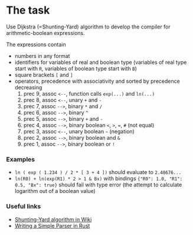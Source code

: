 # The task

Use Dijkstra (=Shunting-Yard) algorithm to develop the compiler for 
arithmetic-boolean expressions.

The expressions contain
  
  - numbers in any format
  - identifiers for variables of real and boolean type 
  (variables of real type start with `R`, variables of boolean type start with `B`)
  - square brackets `[` and `]`
  - operators, precedence with associativity and sorted by precedence decreasing
    1. prec 9, assoc `<--`, function calls `exp(...)` and `ln(...)` 
    1. prec 8, assoc `<--`, unary `+` and `-`
    1. prec 7, assoc `-->`, binary `*` and `/`
    1. prec 6, assoc `-->`, binary `^`
    1. prec 5, assoc `-->`, binary `+` and `-`
    1. prec 4, assoc `-->`, binary boolean `<`, `>`, `=`, `#` (not equal)
    1. prec 3, assoc `<--`, unary boolean `~` (negation)
    1. prec 2, assoc `-->`, binary boolean and `&`
    1. prec 1, assoc `-->`, binary boolean or `!`
    
### Examples

- `ln ( exp ( 1.234 ) / 2 * [ 3 + 4 ])` should evaluate to `2.48676...`
- `ln(R0) + ln(exp(R1) * 2 > 1 & Bx)` with bindings `{"R0": 1.0, "R1": 0.5, "Bx": true}` should fail with type error (the attempt to calculate logarithm out of a boolean value)

### Useful links

- [Shunting-Yard algorithm in Wiki](https://en.wikipedia.org/wiki/Shunting-yard_algorithm)
- [Writing a Simple Parser in Rust](https://adriann.github.io/rust_parser.html)

   
